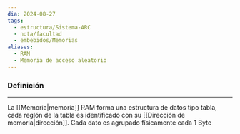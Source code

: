 ```yaml
---
dia: 2024-08-27
tags:
  - estructura/Sistema-ARC
  - nota/facultad
  - embebidos/Memorias
aliases:
  - RAM
  - Memoria de acceso aleatorio
---
```

### Definición
---
La [[Memoria|memoria]] RAM forma una estructura de datos tipo tabla, cada reglón de la tabla es identificado con su [[Dirección de memoria|dirección]]. Cada dato es agrupado físicamente cada $1$ Byte